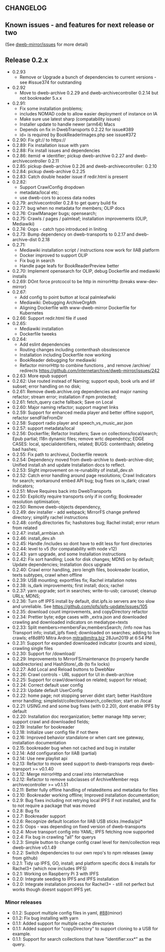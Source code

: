 ## CHANGELOG

## Known issues - and features for next release or two

(See [dweb-mirror/issues](https://github.com/internetarchive/dweb-mirror/issues) for more detail)

## Release 0.2.x
* 0.2.93
  * Remove or Upgrade a bunch of dependencies to current versions - see #issue374 for outstanding
* 0.2.92
  * Move to dweb-archive 0.2.29 and dweb-archivecontroller 0.2.14 but not bookreader 5.x.x
* 0.2.91: 
  * Fix some installation problems; 
  * includes NOMAD code to allow easier deployment of instance on IA 
  * Make sure use latest sharp (compatability issues)
  * Installer update to handle newer (arm64) Macs
  * Depends on fix in DwebTransports 0.2.22 for issue#389
  * id= is required by BookReaderImages.php see issue#372
* 0.2.90: Fix git:// to https://
* 0.2.89: Fix installation issue with yarn
* 0.2.88: Fix install issues and dependencies
* 0.2.86: itemid => identifier; pickup dweb-archive 0.2.27 and dweb-archivecontroller 0.2.11
* 0.2.85: pickup dweb-archive 0.2.26 and dweb-archivecontroller: 0.2.10
* 0.2.84: pickup dweb-archive 0.2.25
* 0.2.83: Catch double header issue if redir.html is present
* 0.2.82:
  * Support CrawlConfig dropdown
  * metadata/local etc;
  * use dweb-cors to access data nodes
* 0.2.79: archivecontroller 0.2.8 to get query build fix
* 0.2.77: bug when no metadata for members; OLIP docs
* 0.2.76: CrawlManager bugs; opensearch;
* 0.2.75: Crawls / pages / palmleaf; installation improvements (OLIP, Mediawiki)
* 0.2.74: Oops - catch typo introduced in liniting
* 0.2.73: Bump dependency on dweb-transports to 0.2.17 and dweb-archive-dist 0.2.18
* 0.2.71:
  * Mediawiki installation script / instructions now work for IIAB platform
  * Docker improved to support OLIP
  * Fix bug in search
  * Handle page leafs for BookReaderPreview better
* 0.2.70: Implement opensearch for OLIP, debug Dockerfile and mediawiki installs
* 0.2.69: DOnt force protcocol to be http in mirrorHttp (breaks www-dev-mirror)
* 0.2.67:
  * Add config to point button at local palmleafwiki
  * Mediawiki: Debugging ArchiveOrgAth
  * Aligning Dockerfile with www-dweb-mirror Dockerfile for Kubernetes
* 0.2.66: Support redir.html file if used
* 0.2.65:
  * Mediawiki installation
  * Dockerfile tweeks
* 0.2.64:
  * Add eslint dependencies
  * Routing changes including contenthash obsolescence
  * Installation including Dockerfile now working
  * BookReader debugging for mediawiki
  * Refactor mirrorHttp to combine functions , and remove /archive/ redirects https://github.com/internetarchive/dweb-mirror/issues/242
* 0.2.63: More epub support
* 0.2.62: Use routed instead of Naming; support epub, book urls and iiif subset; error handling on no disk;
* 0.2.61: Remove dweb.archive.org dependencies and major naming refactor; stream error; installation if npm protected;
* 0.2.61: fetch_query cache fallback; Save on Local
* 0.2.60: Major naming refactor; support magnet links
* 0.2.59: Support for enhanced media player and better offline support, refactor sendFileFromDir
* 0.2.58: Support radio player and speech_vs_music_asr.json
* 0.2.57: support metadata/local
* 0.2.56: Dockerfile; Refactor Installers; Save on collections/local/search; Epub partial; I18n dynamic files; remove wrtc dependency; EDGE CASES: local, specialidentifiers, related; BUGS: contenthash; deleting bad hashes;
* 0.2.55: Fix path to archiveui, Dockerfile rework
* 0.2.54: Dependency moved from dweb-archive to dweb-archive-dist; Unified install.sh and update Installation docs to reflect.
* 0.2.53: Slight improvement on re-runability of install_dev.sh
* 0.2.52: Catch error handling around page resolutions; Crawl Indicators for search; workaround embed API bug; bug fixes on is_dark; crawl indicators;
* 0.2.51: Move Requires back into DwebTransports
* 0.2.50: Explicitly require transports only if in config; Bookreader resolution optimisation;
* 0.2.50: Remove dweb-objects dependency,
* 0.2.49: dev installer - add webpack; MirrorFS change prefered directory; simplify rachel instructions
* 0.2.48: config.directories fix; hashstores bug; Rachel install; error return from related
* 0.2.47: install_armbian.sh
* 0.2.46: install_dev.sh
* 0.2.45: Handle /includes so dont have to edit less for font directories
* 0.2.44: level to v5 (for compatability with node v12)
* 0.2.43: yarn upgrade, and some Installation instructions
* 0.2.42: Fix sort handling; Look for disk changes; MDNS on by default; Update dependencies; Installation docs upgrade
* 0.2.40: Crawl error handling, zero length files, bookreader location, texts subtypes, crawl when offline
* 0.2.39: USB mounting; exportfiles fix; Rachel intallation notes
* 0.2.38: is_dark improvements; first install; docs; rachel
* 0.2.37: yarn upgrade; sort in searches; write-to-usb; carousel; cleanup URLs; MDNS;
* 0.2.36: Turn off IPFS install by default, dist.ipfs.io servers are too slow and unreliable. See https://github.com/ipfs/ipfs-update/issues/105
* 0.2.35: download count improvements, and copyDirectory refactor
* 0.2.34: Prettier byte; edge cases with _extra.json and downloaded crawling and downloaded indicators on mediatype=texts
* 0.2.33: Split members>membersFav,membersSearch; /info now has Transport info; install_ipfs fixed; downloaded on searches; adding to live crawls;	ef8d8f0	Mitra Ardron <mitra@mitra.biz>	28Jun2019 at 6:54 PM
* 0.2.31: Support for expanded downloaded indicator (counts and sizes), crawling single files
* 0.2.30: Support for /download/
* 0.2.29: Improvements to MirrorFS/maintenance (to properly handle subdirectories) and HashStore/_db (to fix locks)
* 0.2.27: Add Local and Reload buttons to DwebNav
* 0.2.26: Crawl controls - URL support for UI in dweb-archive
* 0.2.25: Support for crawl/download on related; support for reload;
* 0.2.24: Correct default user config
* 0.2.23: Update default UserConfig
* 0.2.22: home page; not stopping server didnt start; better HashStore error handling; simplelist/collection/search_collection; start on /local
* 0.2.21: USING.md and some bug fixes (with 0.2.20), dont enable IPFS by default
* 0.2.20: Installation doc reorganization; better manage http server; support crawl and downloaded fields;
* 0.2.19: Installer for bookreader
* 0.2.18: Initialize user config file if not there
* 0.2.16: Improved behavior standalone or when cant see gateway, installation documentation
* 0.2.15: bookreader bug when not cached and bug in installer
* 0.2.14: Add configuration for IIAB (partial)
* 0.2.14: Use new playlist api
* 0.2.13: Refactor to move seed support to dweb-transports reqs dweb-transport >= v0.1.40
* 0.2.12: Merge mirrorHttp and crawl into internetarchive
* 0.2.12: Refactor to remove subclasses of ArchiveMember reqs archivecontroller >= v0.1.51
* 0.2.11: Better fully offline handling of relateditems and metadata for files
* 0.2.10: Bookreader working offline; Improved installation documentation;
* 0.2.9: Bug fixes including not retrying local IPFS if not installed, and fix to not require a package that was moved
* 0.2.8: Bug fix
* 0.2.7: Bookreader support
* 0.2.6: Recognize default location for IIAB USB sticks /media/pi/*
* 0.2.5: Oops - was depending on fixed version of dweb-transports
* 0.2.4: Move transport config into YAML; IPFS fetching now supported
* 0.2.4: Fix bug in crawling "all" for querys
* 0.2.3: Simple button to change config crawl level for item/collection reqs dweb-archive v0.1.49
* 0.2.2: Switch dependencies to our own repo's to npm releases (away from github)
* 0.2.1: Tidy up IPFS, GO, install; and platform specific docs & installs for Rachel3+ (which now includes IPFS)
* 0.2.1: Working on Raspberry Pi 3 with IPFS
* 0.2.0: Integrate seeding to IPFS and IPFS installation
* 0.2.0: Integrate installation process for Rachel3+ - still not perfect but works though doesnt support IPFS yet.

### Minor releases

* 0.1.2: Support multiple config files in yaml,  [#88](https://github.com/internetarchive/dweb-mirror/issues/88)(minor)
* 0.1.2: Fix bug installing with yarn
* 0.1.1: Added support for multiple cache directories
* 0.1.1: Added support for "copyDirectory" to support cloning to a USB for example.
* 0.1.1: Support for search collections that have "identifier:xxx*" as the query.
